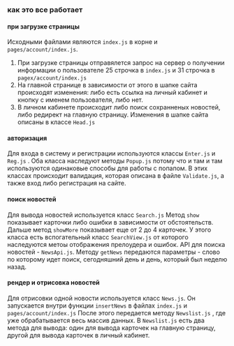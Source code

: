 ### как это все работает

#### при загрузке страницы
Исходными файлами являются `index.js` в корне и `pages/account/index.js`.
1. При загрузке страницы отправялется запрос на сервер о получении информации о пользователе
25 строчка в `index.js` и 31 строчка в `pagex/account/index.js`
2. На главной странице в зависимости от этого в шапке сайта происходят изменения: либо есть ссылка на личный кабинет и кнопку с именем пользователя, либо нет.
2. В личном кабинете происходит либо поиск сохранненых новостей, либо редирект на главную страницу.
Изменения в шапке сайта описаны в классе `Head.js`

#### авторизация
Для входа в систему и регистрации используются классы `Enter.js` и `Reg.js` . 
Оба класса наследуют методы `Popup.js` потому что и там и там используются одинаковые способы для работы с попапом.
В этих классах происходит валидация, которая описана в файле `Validate.js`, а также вход либо регистрация на сайте.

#### поиск новостей
Для вывода новостей используется класс `Search.js`
Метод `show` показывает карточки либо ошибки в зависимости от обстоятельств. Дальше метод `showMore` показывает еще от 2 до 4 карточек.
У этого класса есть вспогательный класс `SearchView.js` от которого наследуются метоы отображения прелоудера и ошибок.
API для поиска новостей - `NewsApi.js`. Методу `getNews` передаются параметры - слово по которому идет поиск, сегодняшний день и день, который был неделю назад.

#### рендер и отрисовка новостей
Для отрисовки одной новости используется класс `News.js`. Он запускается внутри функции `insertNews` в файлах `index.js` и `pages/account/index.js`
После этого передается методу `Newslist.js` , где уже обрабатывается весь массив данных.
В `Newslist.js` есть два метода для вывода: один для вывода карточек на главную страницу, другой для вывода карточек в личный кабинет.
